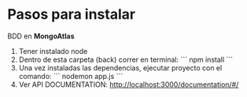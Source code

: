 # Pasos para instalar

BDD en <b>MongoAtlas</b>

<ol>
    <li>Tener instalado node</li>
    <li>Dentro de esta carpeta (back) correr en terminal: 
    ```
    npm install
    ```
    </li>
    <li>Una vez instaladas las dependencias, ejecutar proyecto con el comando: 
    ```
    nodemon app.js
    ```
    </li>
    <li>Ver API DOCUMENTATION: 
        <a href="http://localhost:3000/documentation/#/">http://localhost:3000/documentation/#/</a>
    </li>
    
</ol>